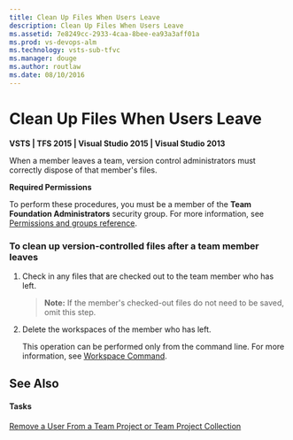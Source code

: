 ```yaml
---
title: Clean Up Files When Users Leave
description: Clean Up Files When Users Leave
ms.assetid: 7e8249cc-2933-4caa-8bee-ea93a3aff01a
ms.prod: vs-devops-alm
ms.technology: vsts-sub-tfvc
ms.manager: douge
ms.author: routlaw
ms.date: 08/10/2016
---
```


# Clean Up Files When Users Leave

**VSTS | TFS 2015 | Visual Studio 2015 | Visual Studio 2013**

When a member leaves a team, version control administrators must correctly dispose of that member's files.

**Required Permissions**

To perform these procedures, you must be a member of the **Team Foundation Administrators** security group. For more information, see [Permissions and groups reference](../security/permissions.md).

### To clean up version-controlled files after a team member leaves

1.  Check in any files that are checked out to the team member who has left.

    >**Note:**  If the member's checked-out files do not need to be saved, omit this step.

2.  Delete the workspaces of the member who has left.

    This operation can be performed only from the command line. For more information, see [Workspace Command](workspace-command.md).

## See Also

#### Tasks

[Remove a User From a Team Project or Team Project Collection](https://msdn.microsoft.com/library/ms253182)
